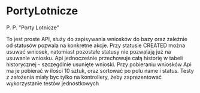# PortyLotnicze
P. P. "Porty Lotnicze"

To jest proste API, służy do zapisywania wniosków do bazy oraz zależnie od statusów pozwala na konkretne akcje.
Przy statusie CREATED można usuwać wniosek, natomiast pozostałe statusy nie pozwalają już na usuwanie wniosku.
Api jednocześnie przechowuje całą historię w tabeli historycznej - szczególnie usunięte wnioski.
Przy pobieraniu wniosków Api ma je pobierać w ilości 10 sztuk, oraz sortować po polu name i status.
Testy z założenia miały byc tylko na kontrollery, żeby zaprezentować wykorzystanie testów jednostkowych


